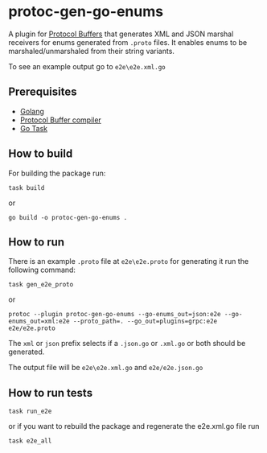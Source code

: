 # protoc-gen-go-enums

A plugin for [Protocol Buffers](https://developers.google.com/protocol-buffers) that generates XML and JSON marshal receivers for enums generated from `.proto` files. It enables enums to be marshaled/unmarshaled from their string variants.

To see an example output go to `e2e\e2e.xml.go`

## Prerequisites

- [Golang](https://golang.org/)
- [Protocol Buffer compiler](https://grpc.io/docs/protoc-installation/)
- [Go Task](https://github.com/go-task/task)

## How to build

For building the package run:

```
task build
```

or

```
go build -o protoc-gen-go-enums .
```

## How to run

There is an example `.proto` file at `e2e\e2e.proto` for generating it run the following command:

```
task gen_e2e_proto
```

or

```
protoc --plugin protoc-gen-go-enums --go-enums_out=json:e2e --go-enums_out=xml:e2e --proto_path=. --go_out=plugins=grpc:e2e e2e/e2e.proto
```

The `xml` or `json` prefix selects if a `.json.go` or `.xml.go` or both should be generated.

The output file will be `e2e\e2e.xml.go` and `e2e/e2e.json.go`

## How to run tests

```
task run_e2e
```

or if you want to rebuild the package and regenerate the e2e.xml.go file run

```
task e2e_all
```